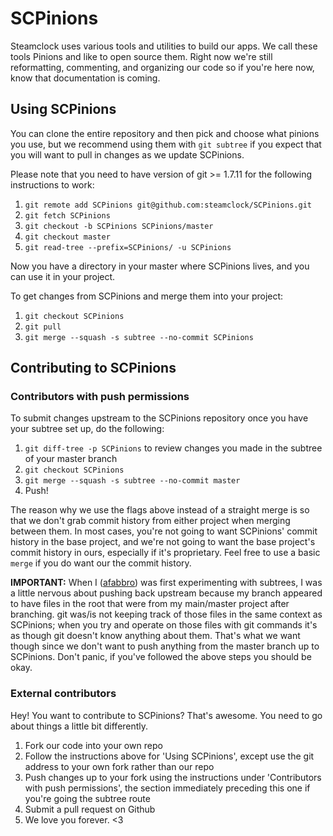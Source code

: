 SCPinions
=========

Steamclock uses various tools and utilities to build our apps. We call these tools Pinions and like to open source them. Right now we're still reformatting, commenting, and organizing our code so if you're here now, know that documentation is coming.

Using SCPinions
---------------

You can clone the entire repository and then pick and choose what pinions you use, but we recommend using them with ```git subtree``` if you expect that you will want to pull in changes as we update SCPinions. 

Please note that you need to have version of git >= 1.7.11 for the following instructions to work:

1. ```git remote add SCPinions git@github.com:steamclock/SCPinions.git```
2. ```git fetch SCPinions```
3. ```git checkout -b SCPinions SCPinions/master```
4. ```git checkout master```
5. ```git read-tree --prefix=SCPinions/ -u SCPinions```

Now you have a directory in your master where SCPinions lives, and you can use it in your project.

To get changes from SCPinions and merge them into your project:

1. ```git checkout SCPinions```
2. ```git pull```
3. ```git merge --squash -s subtree --no-commit SCPinions```

Contributing to SCPinions
-------------------------

### Contributors with push permissions

To submit changes upstream to the SCPinions repository once you have your subtree set up, do the following:

1. ```git diff-tree -p SCPinions``` to review changes you made in the subtree of your master branch
2. ```git checkout SCPinions```
2. ```git merge --squash -s subtree --no-commit master```
3. Push!

The reason why we use the flags above instead of a straight merge is so that we don't grab commit history from either project when merging between them. In most cases, you're not going to want SCPinions' commit history in the base project, and we're not going to want the base project's commit history in ours, especially if it's proprietary. Feel free to use a basic ```merge``` if you do want our the commit history.

**IMPORTANT:** When I ([afabbro](http://github.com/afabbro)) was first experimenting with subtrees, I was a little nervous about pushing back upstream because my branch appeared to have files in the root that were from my main/master project after branching. git was/is not keeping track of those files in the same context as SCPinions; when you try and operate on those files with git commands it's as though git doesn't know anything about them. That's what we want though since we don't want to push anything from the master branch up to SCPinions. Don't panic, if you've followed the above steps you should be okay.

### External contributors

Hey! You want to contribute to SCPinions? That's awesome. You need to go about things a little bit differently. 

1. Fork our code into your own repo
2. Follow the instructions above for 'Using SCPinions', except use the git address to your own fork rather than our repo
3. Push changes up to your fork using the instructions under 'Contributors with push permissions', the section immediately preceding this one if you're going the subtree route
4. Submit a pull request on Github
5. We love you forever. <3


